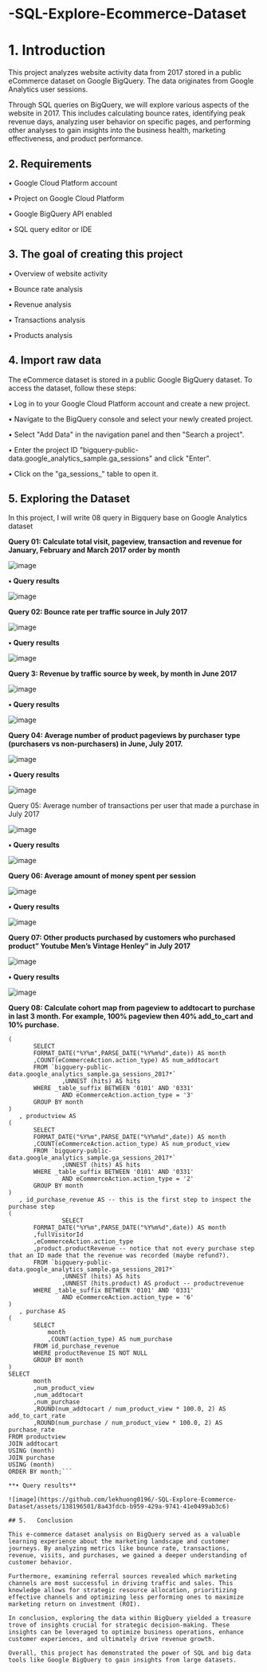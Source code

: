 # -SQL-Explore-Ecommerce-Dataset
# 1.	Introduction
This project analyzes website activity data from 2017 stored in a public eCommerce dataset on Google BigQuery. The data originates from Google Analytics user sessions.

Through SQL queries on BigQuery, we will explore various aspects of the website in 2017. This includes calculating bounce rates, identifying peak revenue days, analyzing user behavior on specific pages, and performing other analyses to gain insights into the business health, marketing effectiveness, and product performance.
## 2.	Requirements

•	Google Cloud Platform account

•	Project on Google Cloud Platform

•	Google BigQuery API enabled

•	SQL query editor or IDE
## 3.	 The goal of creating this project

•	Overview of website activity

•	Bounce rate analysis

•	Revenue analysis

•	Transactions analysis

•	Products analysis
## 4. Import raw data

The eCommerce dataset is stored in a public Google BigQuery dataset. To access the dataset, follow these steps:

•	Log in to your Google Cloud Platform account and create a new project.

•	Navigate to the BigQuery console and select your newly created project.

•	Select "Add Data" in the navigation panel and then "Search a project".

•	Enter the project ID "bigquery-public-data.google_analytics_sample.ga_sessions" and click "Enter".

•	Click on the "ga_sessions_" table to open it.
## 5.	 Exploring the Dataset

In this project, I will write 08 query in Bigquery base on Google Analytics dataset

**Query 01: Calculate total visit, pageview, transaction and revenue for January, February and March 2017 order by month**

 ![image](https://github.com/lekhuong0196/-SQL-Explore-Ecommerce-Dataset/assets/138196501/ea9ff773-a8dc-4286-a039-050f469832c3)
 
**•	Query results**

![image](https://github.com/lekhuong0196/-SQL-Explore-Ecommerce-Dataset/assets/138196501/0636c431-4e50-4346-a177-2daacb2715ed)

**Query 02: Bounce rate per traffic source in July 2017**

![image](https://github.com/lekhuong0196/-SQL-Explore-Ecommerce-Dataset/assets/138196501/1aa309bd-aaa6-4179-b5a3-13e0f270b61d)

**•	Query results**

 ![image](https://github.com/lekhuong0196/-SQL-Explore-Ecommerce-Dataset/assets/138196501/afab8476-ddac-4c48-a13b-bbef75685b62)
 
**Query 3: Revenue by traffic source by week, by month in June 2017**

![image](https://github.com/lekhuong0196/-SQL-Explore-Ecommerce-Dataset/assets/138196501/e9c5b80f-78c8-4175-a3a9-aac6f7c09c13)

**•	Query results**

 ![image](https://github.com/lekhuong0196/-SQL-Explore-Ecommerce-Dataset/assets/138196501/aa0b7078-a3a8-4267-b7a8-0d943b6ba6ef)
 
**Query 04: Average number of product pageviews by purchaser type (purchasers vs non-purchasers) in June, July 2017.**

![image](https://github.com/lekhuong0196/-SQL-Explore-Ecommerce-Dataset/assets/138196501/bc2cf150-bad9-42e8-8029-627d1b94f79a)

**•	Query results**

![image](https://github.com/lekhuong0196/-SQL-Explore-Ecommerce-Dataset/assets/138196501/964fb121-e3d7-4998-8418-b70067e144d6)

Query 05: Average number of transactions per user that made a purchase in July 2017

![image](https://github.com/lekhuong0196/-SQL-Explore-Ecommerce-Dataset/assets/138196501/bf5b4641-0b00-4d2b-a1de-0fc58bb4c7dc)

**•	Query results**

![image](https://github.com/lekhuong0196/-SQL-Explore-Ecommerce-Dataset/assets/138196501/0a3bd74e-d3ec-4b12-854d-a8941666c6a9)
 
**Query 06: Average amount of money spent per session**

![image](https://github.com/lekhuong0196/-SQL-Explore-Ecommerce-Dataset/assets/138196501/ff349089-6dae-4ebf-a2c8-f00d84038edf)

**•	Query results**

 ![image](https://github.com/lekhuong0196/-SQL-Explore-Ecommerce-Dataset/assets/138196501/b061702f-3549-4a7a-8617-8b4c64cebac9)

**Query 07: Other products purchased by customers who purchased product” Youtube Men’s Vintage Henley” in July 2017**

![image](https://github.com/lekhuong0196/-SQL-Explore-Ecommerce-Dataset/assets/138196501/93ac2b9f-bb69-45cb-8794-fc3879f7ee97)

**• Query results**

![image](https://github.com/lekhuong0196/-SQL-Explore-Ecommerce-Dataset/assets/138196501/faa5ad3d-e552-4a20-8ec1-5b40d82cb60b)
 
**Query 08: Calculate cohort map from pageview to addtocart to purchase in last 3 month. For example, 100% pageview then 40% add_to_cart and 10% purchase.**
```WITH addtocart AS
(
       SELECT
       FORMAT_DATE("%Y%m",PARSE_DATE("%Y%m%d",date)) AS month
       ,COUNT(eCommerceAction.action_type) AS num_addtocart
       FROM `bigquery-public-data.google_analytics_sample.ga_sessions_2017*`   
               ,UNNEST (hits) AS hits
       WHERE _table_suffix BETWEEN '0101' AND '0331'
               AND eCommerceAction.action_type = '3'
       GROUP BY month 
)
   , productview AS
(
       SELECT
       FORMAT_DATE("%Y%m",PARSE_DATE("%Y%m%d",date)) AS month
       ,COUNT(eCommerceAction.action_type) AS num_product_view
       FROM `bigquery-public-data.google_analytics_sample.ga_sessions_2017*`   
               ,UNNEST (hits) AS hits
       WHERE _table_suffix BETWEEN '0101' AND '0331'
               AND eCommerceAction.action_type = '2'
       GROUP BY month 
)
   , id_purchase_revenue AS -- this is the first step to inspect the purchase step
(
               SELECT
       FORMAT_DATE("%Y%m",PARSE_DATE("%Y%m%d",date)) AS month
       ,fullVisitorId
       ,eCommerceAction.action_type
       ,product.productRevenue -- notice that not every purchase step that an ID made that the revenue was recorded (maybe refund?).
       FROM `bigquery-public-data.google_analytics_sample.ga_sessions_2017*`   
               ,UNNEST (hits) AS hits
               ,UNNEST (hits.product) AS product -- productrevenue 
       WHERE _table_suffix BETWEEN '0101' AND '0331'
               AND eCommerceAction.action_type = '6'
)
   , purchase AS
(
       SELECT 
           month
           ,COUNT(action_type) AS num_purchase
       FROM id_purchase_revenue 
       WHERE productRevenue IS NOT NULL
       GROUP BY month
)
SELECT 
       month
       ,num_product_view
       ,num_addtocart
       ,num_purchase
       ,ROUND(num_addtocart / num_product_view * 100.0, 2) AS add_to_cart_rate
       ,ROUND(num_purchase / num_product_view * 100.0, 2) AS purchase_rate
FROM productview
JOIN addtocart
USING (month)
JOIN purchase
USING (month)
ORDER BY month;```

**• Query results**

![image](https://github.com/lekhuong0196/-SQL-Explore-Ecommerce-Dataset/assets/138196501/8a43fdcb-b959-429a-9741-41e0499ab3c6)

## 5.	Conclusion
   
This e-commerce dataset analysis on BigQuery served as a valuable learning experience about the marketing landscape and customer journeys. By analyzing metrics like bounce rate, transactions, revenue, visits, and purchases, we gained a deeper understanding of customer behavior.

Furthermore, examining referral sources revealed which marketing channels are most successful in driving traffic and sales. This knowledge allows for strategic resource allocation, prioritizing effective channels and optimizing less performing ones to maximize marketing return on investment (ROI).

In conclusion, exploring the data within BigQuery yielded a treasure trove of insights crucial for strategic decision-making. These insights can be leveraged to optimize business operations, enhance customer experiences, and ultimately drive revenue growth.

Overall, this project has demonstrated the power of SQL and big data tools like Google BigQuery to gain insights from large datasets.

